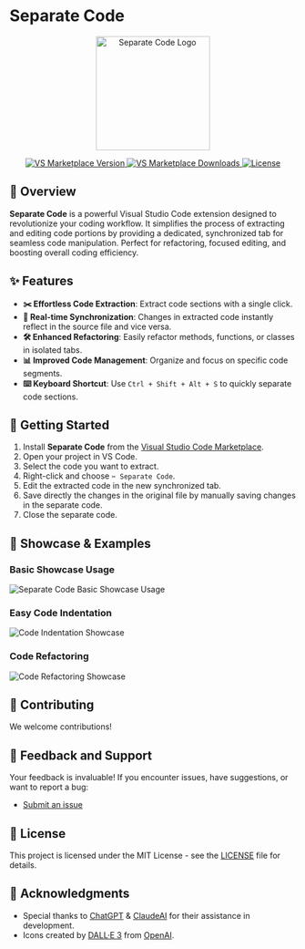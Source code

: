 # Separate Code

<p align="center">
  <img src="https://raw.githubusercontent.com/SaidTorres3/separate-code/main/icon.png" alt="Separate Code Logo" width="200">
</p>

<p align="center">
  <a href="https://marketplace.visualstudio.com/items?itemName=SaidTorres3.separate-code">
    <img src="https://img.shields.io/visual-studio-marketplace/v/SaidTorres3.separate-code.svg?style=flat-square&label=VS%20Marketplace&logo=visual-studio-code" alt="VS Marketplace Version">
  </a>
  <a href="https://marketplace.visualstudio.com/items?itemName=SaidTorres3.separate-code">
    <img src="https://img.shields.io/visual-studio-marketplace/d/SaidTorres3.separate-code.svg?style=flat-square&label=Downloads&logo=visual-studio-code" alt="VS Marketplace Downloads">
  </a>
  <a href="https://github.com/SaidTorres3/separate-code/blob/main/LICENSE">
    <img src="https://img.shields.io/github/license/SaidTorres3/separate-code.svg?style=flat-square&label=License&logo=github" alt="License">
  </a>
</p>

## 🚀 Overview

**Separate Code** is a powerful Visual Studio Code extension designed to revolutionize your coding workflow. It simplifies the process of extracting and editing code portions by providing a dedicated, synchronized tab for seamless code manipulation. Perfect for refactoring, focused editing, and boosting overall coding efficiency.

## ✨ Features

- **✂️ Effortless Code Extraction**: Extract code sections with a single click.
- **🔄 Real-time Synchronization**: Changes in extracted code instantly reflect in the source file and vice versa.
- **🛠️ Enhanced Refactoring**: Easily refactor methods, functions, or classes in isolated tabs.
- **📊 Improved Code Management**: Organize and focus on specific code segments.
- **⌨️ Keyboard Shortcut**: Use `Ctrl + Shift + Alt + S` to quickly separate code sections.

## 🚀 Getting Started

1. Install **Separate Code** from the [Visual Studio Code Marketplace](https://marketplace.visualstudio.com/items?itemName=SaidTorres3.separate-code).
2. Open your project in VS Code.
3. Select the code you want to extract.
4. Right-click and choose ```✂️ Separate Code```.
5. Edit the extracted code in the new synchronized tab.
6. Save directly the changes in the original file by manually saving changes in the separate code.
7. Close the separate code.

## 🎥 Showcase & Examples

### Basic Showcase Usage

![Separate Code Basic Showcase Usage](https://raw.githubusercontent.com/SaidTorres3/separate-code/refs/heads/gh-pages/screenshots/v3/1.gif)

### Easy Code Indentation

![Code Indentation Showcase](https://raw.githubusercontent.com/SaidTorres3/separate-code/refs/heads/gh-pages/screenshots/v3/2.gif)

### Code Refactoring

![Code Refactoring Showcase](https://raw.githubusercontent.com/SaidTorres3/separate-code/refs/heads/gh-pages/screenshots/v3/3.gif)

## 🤝 Contributing

We welcome contributions!

## 📣 Feedback and Support

Your feedback is invaluable! If you encounter issues, have suggestions, or want to report a bug:

- [Submit an issue](https://github.com/SaidTorres3/separate-code/issues)

## 📜 License

This project is licensed under the MIT License - see the [LICENSE](LICENSE) file for details.

## 🙏 Acknowledgments

- Special thanks to [ChatGPT](https://chat.openai.com/) & [ClaudeAI](https://claude.ai/) for their assistance in development.
- Icons created by [DALL·E 3](https://openai.com/dall-e-3) from [OpenAI](https://www.openai.com/).
